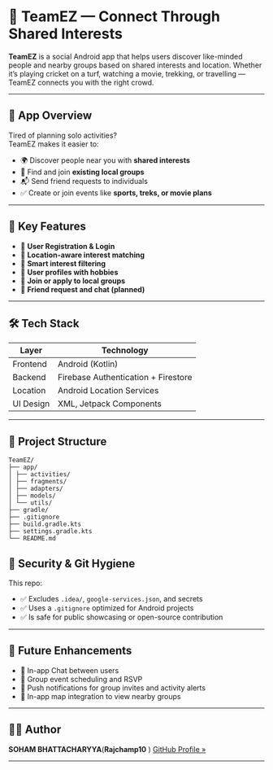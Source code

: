 # 🤝 TeamEZ — Connect Through Shared Interests

**TeamEZ** is a social Android app that helps users discover like-minded people and nearby groups based on shared interests and location. Whether it’s playing cricket on a turf, watching a movie, trekking, or travelling — TeamEZ connects you with the right crowd.

---

## 📱 App Overview

Tired of planning solo activities?  
TeamEZ makes it easier to:
- 🌍 Discover people near you with **shared interests**
- 👥 Find and join **existing local groups**
- 📬 Send friend requests to individuals
- ✅ Create or join events like **sports, treks, or movie plans**

---

## 🎯 Key Features

- 🔐 **User Registration & Login**
- 📍 **Location-aware interest matching**
- 🧠 **Smart interest filtering**
- 👤 **User profiles with hobbies**
- 👥 **Join or apply to local groups**
- 📨 **Friend request and chat (planned)**

---

## 🛠️ Tech Stack

| Layer       | Technology               |
|-------------|---------------------------|
| Frontend    | Android (Kotlin)         |
| Backend     | Firebase Authentication + Firestore |
| Location    | Android Location Services |
| UI Design   | XML, Jetpack Components   |

---

## 📂 Project Structure
```
TeamEZ/
├── app/
│ ├── activities/
│ ├── fragments/
│ ├── adapters/
│ ├── models/
│ └── utils/
├── gradle/
├── .gitignore
├── build.gradle.kts
├── settings.gradle.kts
└── README.md
```
## 🔐 Security & Git Hygiene

This repo:
- ✅ Excludes `.idea/`, `google-services.json`, and secrets
- ✅ Uses a `.gitignore` optimized for Android projects
- ✅ Is safe for public showcasing or open-source contribution

---

## 🚀 Future Enhancements

- 💬 In-app Chat between users
- 📆 Group event scheduling and RSVP
- 📢 Push notifications for group invites and activity alerts
- 🧭 In-app map integration to view nearby groups

---

## 👨‍💻 Author
**SOHAM BHATTACHARYYA**(**Rajchamp10** )
 [GitHub Profile »](https://github.com/Rajchamp10)

---

